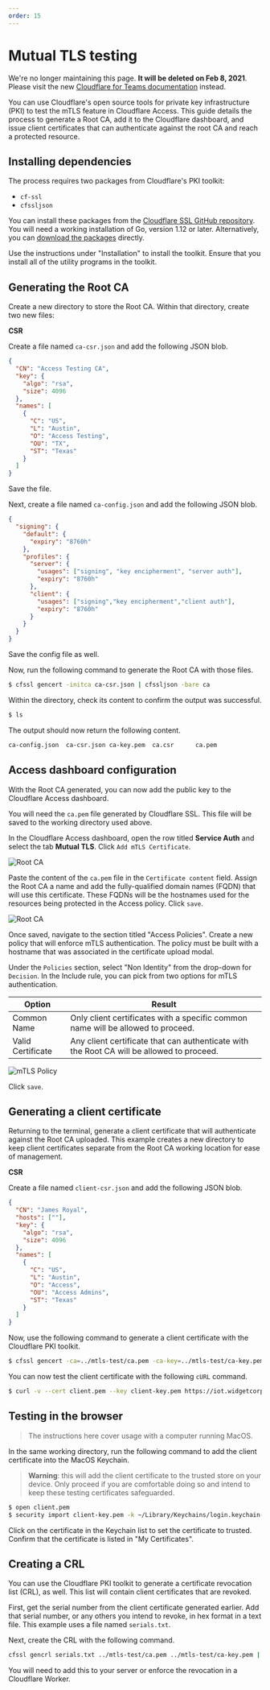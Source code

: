 ```yaml
---
order: 15
---
```


# Mutual TLS testing

<Aside type='warning' header='⚠️ THIS PAGE IS OUTDATED'>

We're no longer maintaining this page. **It will be deleted on Feb 8, 2021**. Please visit the new [Cloudflare for Teams documentation](https://secret.wiki/cloudflare-one/teams-docs-changes) instead.

</Aside>

You can use Cloudflare's open source tools for private key infrastructure (PKI) to test the mTLS feature in Cloudflare Access. This guide details the process to generate a Root CA, add it to the Cloudflare dashboard, and issue client certificates that can authenticate against the root CA and reach a protected resource.

## Installing dependencies

The process requires two packages from Cloudflare's PKI toolkit:

* `cf-ssl`
* `cfssljson`

You can install these packages from the [Cloudflare SSL GitHub repository](https://github.com/cloudflare/cfssl). You will need a working installation of Go, version 1.12 or later. Alternatively, you can [download the packages](https://pkg.cfssl.org/) directly.

Use the instructions under "Installation" to install the toolkit. Ensure that you install all of the utility programs in the toolkit.

## Generating the Root CA

Create a new directory to store the Root CA. Within that directory, create two new files:

**CSR**

Create a file named `ca-csr.json` and add the following JSON blob.

```json
{
  "CN": "Access Testing CA",
  "key": {
    "algo": "rsa",
    "size": 4096
  },
  "names": [
    {
      "C": "US",
      "L": "Austin",
      "O": "Access Testing",
      "OU": "TX",
      "ST": "Texas"
    }
  ]
}
```

Save the file.

Next, create a file named `ca-config.json` and add the following JSON blob.

```json
{
  "signing": {
    "default": {
      "expiry": "8760h"
    },
    "profiles": {
      "server": {
        "usages": ["signing", "key encipherment", "server auth"],
        "expiry": "8760h"
      },
      "client": {
        "usages": ["signing","key encipherment","client auth"],
        "expiry": "8760h"
      }
    }
  }
}
```

Save the config file as well.

Now, run the following command to generate the Root CA with those files.

```sh
$ cfssl gencert -initca ca-csr.json | cfssljson -bare ca
```

Within the directory, check its content to confirm the output was successful.

```sh
$ ls
```

The output should now return the following content.

```bash
ca-config.json	ca-csr.json	ca-key.pem	ca.csr		ca.pem
```

## Access dashboard configuration

With the Root CA generated, you can now add the public key to the Cloudflare Access dashboard.

You will need the `ca.pem` file generated by Cloudflare SSL. This file will be saved to the working directory used above.

In the Cloudflare Access dashboard, open the row titled **Service Auth** and select the tab **Mutual TLS**. Click `Add mTLS Certificate`.

![Root CA](../static/mtls-test/add-mtls.png)

Paste the content of the `ca.pem` file in the `Certificate content` field. Assign the Root CA a name and add the fully-qualified domain names (FQDN) that will use this certificate. These FQDNs will be the hostnames used for the resources being protected in the Access policy. Click `save`.

![Root CA](../static/mtls-test/rootca.png)

Once saved, navigate to the section titled "Access Policies". Create a new policy that will enforce mTLS authentication. The policy must be built with a hostname that was associated in the certificate upload modal.

Under the `Policies` section, select "Non Identity" from the drop-down for `Decision`. In the Include rule, you can pick from two options for mTLS authentication.

|Option|Result|
|---|---|
|Common Name|Only client certificates with a specific common name will be allowed to proceed.|
|Valid Certificate|Any client certificate that can authenticate with the Root CA will be allowed to proceed.|

![mTLS Policy](../static/mtls-test/mtls-rule.png)

Click `save`.

## Generating a client certificate

Returning to the terminal, generate a client certificate that will authenticate against the Root CA uploaded. This example creates a new directory to keep client certificates separate from the Root CA working location for ease of management.

**CSR**

Create a file named `client-csr.json` and add the following JSON blob.

```json
{
  "CN": "James Royal",
  "hosts": [""],
  "key": {
    "algo": "rsa",
    "size": 4096
  },
  "names": [
    {
      "C": "US",
      "L": "Austin",
      "O": "Access",
      "OU": "Access Admins",
      "ST": "Texas"
    }
  ]
}
```

Now, use the following command to generate a client certificate with the Cloudflare PKI toolkit.

```sh
$ cfssl gencert -ca=../mtls-test/ca.pem -ca-key=../mtls-test/ca-key.pem  -config=../mtls-test/ca-config.json -profile=client client-csr.json | cfssljson -bare client
```

You can now test the client certificate with the following `cURL` command.

```sh
$ curl -v --cert client.pem --key client-key.pem https://iot.widgetcorp.tech
```

## Testing in the browser

> The instructions here cover usage with a computer running MacOS.

In the same working directory, run the following command to add the client certificate into the MacOS Keychain.

> **Warning**: this will add the client certificate to the trusted store on your device. Only proceed if you are comfortable doing so and intend to keep these testing certificates safeguarded.

```sh
$ open client.pem
$ security import client-key.pem -k ~/Library/Keychains/login.keychain-db
```

Click on the certificate in the Keychain list to set the certificate to trusted. Confirm that the certificate is listed in "My Certificates".

## Creating a CRL

You can use the Cloudflare PKI toolkit to generate a certificate revocation list (CRL), as well. This list will contain client certificates that are revoked.

First, get the serial number from the client certificate generated earlier. Add that serial number, or any others you intend to revoke, in hex format in a text file. This example uses a file named `serials.txt`.

 Next, create the CRL with the following command.

```bash
cfssl gencrl serials.txt ../mtls-test/ca.pem ../mtls-test/ca-key.pem | base64 -D > ca.crl
```

You will need to add this to your server or enforce the revocation in a Cloudflare Worker.